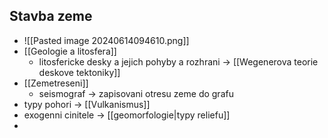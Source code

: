 ## Stavba zeme
- ![[Pasted image 20240614094610.png]]
- [[Geologie a litosfera]] 
	- litosfericke desky a jejich pohyby a rozhrani -> [[Wegenerova teorie deskove tektoniky]] 
- [[Zemetreseni]]
	- seismograf -> zapisovani otresu zeme do grafu
- typy pohori -> [[Vulkanismus]]
- exogenni cinitele -> [[geomorfologie|typy reliefu]]
- 
